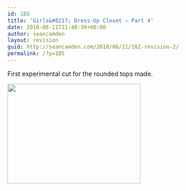 ```yaml
---
id: 185
title: 'Girls&#8217; Dress-Up Closet — Part 4'
date: 2010-06-11T11:48:39+00:00
author: seancamden
layout: revision
guid: http://seancamden.com/2010/06/11/182-revision-2/
permalink: /?p=185
---
```

First experimental cut for the rounded tops made.
  
<img src="http://seancamden.com/wp-content/uploads/2010/06/2010-06-11-11.40.29-300x225.jpg" alt="" title="first attempt at rounded top cut" width="300" height="225" class="alignnone size-medium wp-image-183" />